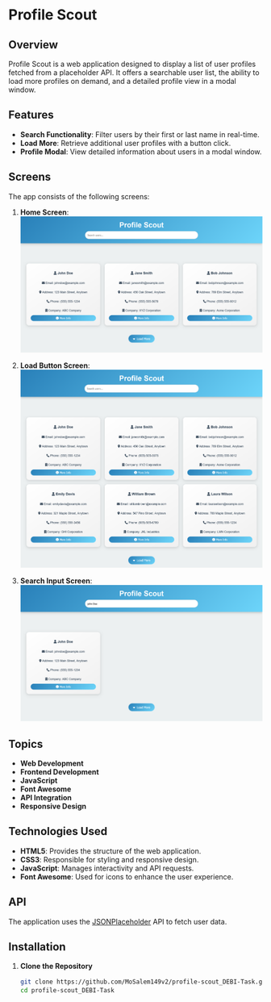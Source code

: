 # Profile Scout

## Overview

Profile Scout is a web application designed to display a list of user profiles fetched from a placeholder API. It offers a searchable user list, the ability to load more profiles on demand, and a detailed profile view in a modal window.

## Features

- **Search Functionality**: Filter users by their first or last name in real-time.
- **Load More**: Retrieve additional user profiles with a button click.
- **Profile Modal**: View detailed information about users in a modal window.

## Screens

The app consists of the following screens:

1. **Home Screen**: 
   ![Home Screen](screens/home-screen.png) 

2. **Load Button Screen**: 
   ![Load Button Screen](screens/load-button-screen.png) 

3. **Search Input Screen**: 
   ![Search Input Screen](screens/search-input-screen.png) 

## Topics

- **Web Development**
- **Frontend Development**
- **JavaScript**
- **Font Awesome**
- **API Integration**
- **Responsive Design**
  
## Technologies Used

- **HTML5**: Provides the structure of the web application.
- **CSS3**: Responsible for styling and responsive design.
- **JavaScript**: Manages interactivity and API requests.
- **Font Awesome**: Used for icons to enhance the user experience.

## API
The application uses the [JSONPlaceholder](https://www.jsonplaceholder.org/) API to fetch user data.
  
## Installation

1. **Clone the Repository**

   ```bash
   git clone https://github.com/MoSalem149v2/profile-scout_DEBI-Task.git
   cd profile-scout_DEBI-Task
